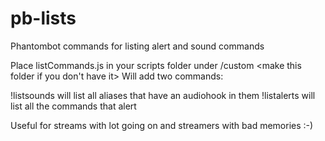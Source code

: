 # pb-lists
Phantombot commands for listing alert and sound commands

Place listCommands.js in your scripts folder under /custom <make this folder if you don't have it> 
Will add two commands:

!listsounds will list all aliases that have an audiohook in them
!listalerts will list all the commands that alert

Useful for streams with lot going on and streamers with bad memories :-) 
